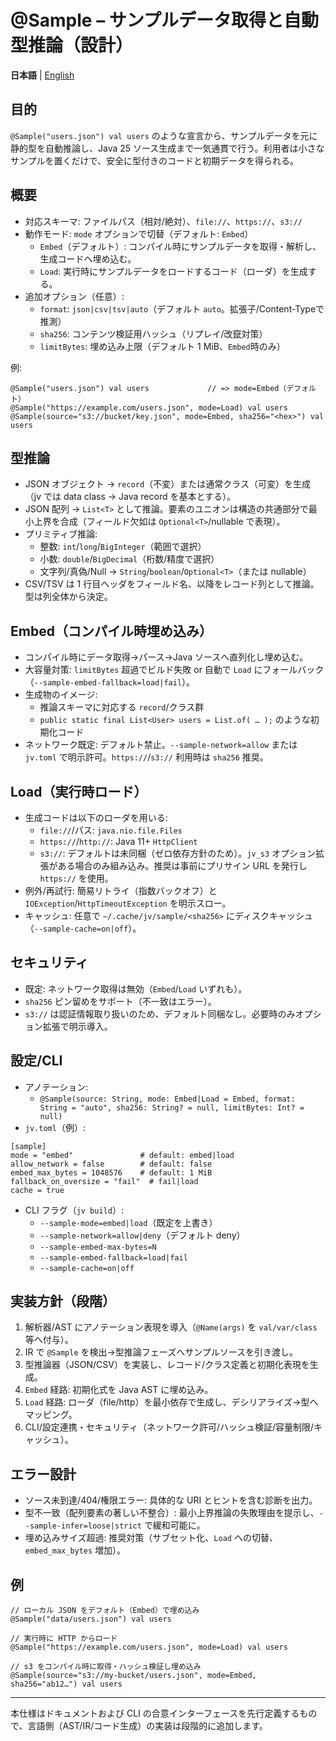 # @Sample – サンプルデータ取得と自動型推論（設計）

**日本語** | [English](sample-annotation-en.md)

## 目的
`@Sample("users.json") val users` のような宣言から、サンプルデータを元に静的型を自動推論し、Java 25 ソース生成まで一気通貫で行う。利用者は小さなサンプルを置くだけで、安全に型付きのコードと初期データを得られる。

## 概要
- 対応スキーマ: ファイルパス（相対/絶対）、`file://`、`https://`、`s3://`
- 動作モード: `mode` オプションで切替（デフォルト: `Embed`）
  - `Embed`（デフォルト）: コンパイル時にサンプルデータを取得・解析し、生成コードへ埋め込む。
  - `Load`: 実行時にサンプルデータをロードするコード（ローダ）を生成する。
- 追加オプション（任意）:
  - `format`: `json|csv|tsv|auto`（デフォルト `auto`。拡張子/Content-Typeで推測）
  - `sha256`: コンテンツ検証用ハッシュ（リプレイ/改竄対策）
  - `limitBytes`: 埋め込み上限（デフォルト 1 MiB、`Embed`時のみ）

例:
```
@Sample("users.json") val users             // => mode=Embed（デフォルト）
@Sample("https://example.com/users.json", mode=Load) val users
@Sample(source="s3://bucket/key.json", mode=Embed, sha256="<hex>") val users
```

## 型推論
- JSON オブジェクト → `record`（不変）または通常クラス（可変）を生成（jv では data class → Java record を基本とする）。
- JSON 配列 → `List<T>` として推論。要素のユニオンは構造の共通部分で最小上界を合成（フィールド欠如は `Optional<T>`/nullable で表現）。
- プリミティブ推論:
  - 整数: `int`/`long`/`BigInteger`（範囲で選択）
  - 小数: `double`/`BigDecimal`（桁数/精度で選択）
  - 文字列/真偽/Null → `String`/`boolean`/`Optional<T>`（または nullable）
- CSV/TSV は 1 行目ヘッダをフィールド名、以降をレコード列として推論。型は列全体から決定。

## Embed（コンパイル時埋め込み）
- コンパイル時にデータ取得→パース→Java ソースへ直列化し埋め込む。
- 大容量対策: `limitBytes` 超過でビルド失敗 or 自動で `Load` にフォールバック（`--sample-embed-fallback=load|fail`）。
- 生成物のイメージ:
  - 推論スキーマに対応する `record`/クラス群
  - `public static final List<User> users = List.of( … );` のような初期化コード
- ネットワーク既定: デフォルト禁止。`--sample-network=allow` または `jv.toml` で明示許可。`https://`/`s3://` 利用時は `sha256` 推奨。

## Load（実行時ロード）
- 生成コードは以下のローダを用いる:
  - `file://`/パス: `java.nio.file.Files`
  - `https://`/`http://`: Java 11+ `HttpClient`
  - `s3://`: デフォルトは未同梱（ゼロ依存方針のため）。`jv_s3` オプション拡張がある場合のみ組み込み。推奨は事前にプリサイン URL を発行し `https://` を使用。
- 例外/再試行: 簡易リトライ（指数バックオフ）と `IOException`/`HttpTimeoutException` を明示スロー。
- キャッシュ: 任意で `~/.cache/jv/sample/<sha256>` にディスクキャッシュ（`--sample-cache=on|off`）。

## セキュリティ
- 既定: ネットワーク取得は無効（`Embed`/`Load` いずれも）。
- `sha256` ピン留めをサポート（不一致はエラー）。
- `s3://` は認証情報取り扱いのため、デフォルト同梱なし。必要時のみオプション拡張で明示導入。

## 設定/CLI
- アノテーション:
  - `@Sample(source: String, mode: Embed|Load = Embed, format: String = "auto", sha256: String? = null, limitBytes: Int? = null)`
- `jv.toml`（例）:
```
[sample]
mode = "embed"               # default: embed|load
allow_network = false        # default: false
embed_max_bytes = 1048576    # default: 1 MiB
fallback_on_oversize = "fail"  # fail|load
cache = true
```
- CLI フラグ（`jv build`）:
  - `--sample-mode=embed|load`（既定を上書き）
  - `--sample-network=allow|deny`（デフォルト deny）
  - `--sample-embed-max-bytes=N`
  - `--sample-embed-fallback=load|fail`
  - `--sample-cache=on|off`

## 実装方針（段階）
1) 解析器/AST にアノテーション表現を導入（`@Name(args)` を `val/var/class` 等へ付与）。
2) IR で `@Sample` を検出→型推論フェーズへサンプルソースを引き渡し。
3) 型推論器（JSON/CSV）を実装し、レコード/クラス定義と初期化表現を生成。
4) `Embed` 経路: 初期化式を Java AST に埋め込み。
5) `Load` 経路: ローダ（file/http）を最小依存で生成し、デシリアライズ→型へマッピング。
6) CLI/設定連携・セキュリティ（ネットワーク許可/ハッシュ検証/容量制限/キャッシュ）。

## エラー設計
- ソース未到達/404/権限エラー: 具体的な URI とヒントを含む診断を出力。
- 型不一致（配列要素の著しい不整合）: 最小上界推論の失敗理由を提示し、`--sample-infer=loose|strict` で緩和可能に。
- 埋め込みサイズ超過: 推奨対策（サブセット化、`Load` への切替、`embed_max_bytes` 増加）。

## 例
```
// ローカル JSON をデフォルト（Embed）で埋め込み
@Sample("data/users.json") val users

// 実行時に HTTP からロード
@Sample("https://example.com/users.json", mode=Load) val users

// s3 をコンパイル時に取得・ハッシュ検証し埋め込み
@Sample(source="s3://my-bucket/users.json", mode=Embed, sha256="ab12…") val users
```

---
本仕様はドキュメントおよび CLI の合意インターフェースを先行定義するもので、言語側（AST/IR/コード生成）の実装は段階的に追加します。